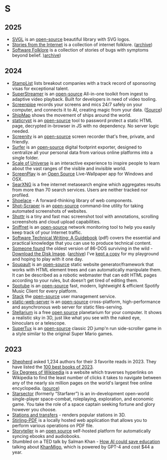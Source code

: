 # S

## 2025

- [SVGL](https://svgl.app) is an [open-source](https://github.com/pheralb/svgl) beautiful library with SVG logos.
- [Stories from the Internet](https://dbrgn.ch/stories-from-the-internet.html) is a collection of internet folklore. ([archive](https://archive.is/TEWVB))
- [Software Folklore](https://beza1e1.tuxen.de/lore/) is a collection of stories of bugs with symptoms beyond belief. )[archive](https://archive.is/HlYBi))

## 2024

- [StampList](https://landing.club/stamplist) lists breakout companies with a track record of sponsoring visas for exceptional talent.
- [SuperStreamer](https://superstreamer.xyz/) is an [open-source](https://github.com/matvp91/superstreamer) All-in-one toolkit from ingest to adaptive video playback. Built for developers in need of video tooling.
- [Screenpipe](https://screenpi.pe) records your screens and mics 24/7 safely on your computer, and connects it to AI, creating magic from your data. ([Source](https://github.com/mediar-ai/screenpipe))
- [ShipMap](https://www.shipmap.org) shows the movement of ships around the world.
- [staticrypt](https://robinmoisson.github.io/staticrypt/) is an [open-source](https://github.com/robinmoisson/staticrypt) tool to password protect a static HTML page, decrypted in-browser in JS with no dependency. No server logic needed.
- [Screenity](https://screenity.io/) is an [open-source](https://github.com/alyssaxuu/screenity) screen recorder that's free, private, and friendly.
- [Surfer](https://surfsup.ai) is an [open-source](https://github.com/CEREBRUS-MAXIMUS/Surfer-Data) digital footprint exporter, designed to centralize all your personal data from various online platforms into a single folder.
- [Scale of Universe](https://scaleofuniverse.com/) is an interactive experience to inspire people to learn about the vast ranges of the visible and invisible world.
- [ScreenPlay](https://screen-play.app) is an [Open Source](https://gitlab.com/kelteseth/ScreenPlay) Live-Wallpaper app for Windows and OSX.
- [SearXNG](https://searxng.org) is a free internet metasearch engine which aggregates results from more than 70 search services. Users are neither tracked nor profiled.
- [Shoelace](https://shoelace.style) - A forward-thinking library of web components.
- [Shot-Scraper](https://shot-scraper.datasette.io/en/stable/index.html) is an [open-source](https://github.com/simonw/shot-scraper) command-line utility for taking automated screenshots of websites.
- [Shottr](https://shottr.cc) is a tiny and fast mac screenshot tool with annotations, scrolling screenshots and cloud upload capabilities.
- [Sniffnet](https://sniffnet.net) is an [open-source](https://github.com/GyulyVGC/sniffnet) network monitoring tool to help you easily keep track of your Internet traffic.
- [Software Technical Writing: A Guidebook](https://jamesg.blog/book.pdf) (pdf) covers the essential and practical knowledge that you can use to produce technical content.
- [Someone found](https://virtuallyfun.com/2023/12/30/86-dos-version-0-11-found/) the oldest version of 86-DOS surviving in the wild - [Download the Disk Image](https://archive.org/details/86-dos-version-0.1-c-serial-11-original-disk). ([archive](https://archive.ph/PDdXp)) I’ve [kept a copy](https://github.com/oinam/86-dos-version-0.1-c-serial-11-original-disk) for my playground and hoping to play with it one day.
- [Soupault](https://soupault.app) is an [open-source](https://github.com/PataphysicalSociety/soupault) static website generator/framework that works with HTML element trees and can automatically manipulate them. It can be described as a robotic webmaster that can edit HTML pages according to your rules, but doesn’t get tired of editing them.
- [Spotube](https://spotube.krtirtho.dev) is an [open-source](https://github.com/KRTirtho/spotube) fast, modern, lightweight & efficient Spotify Music Client for every platform.
- [Stack](https://stack-auth.com) the [open-source](https://github.com/stackframe-projects/stack) user management service.
- [static-web-server](https://static-web-server.net) is an [open-source](https://github.com/static-web-server/static-web-server/) cross-platform, high-performance and asynchronous web server for static files-serving.
- [Stellarium](https://stellarium.org) is a free [open source](https://github.com/Stellarium/stellarium) planetarium for your computer. It shows a realistic sky in 3D, just like what you see with the naked eye, binoculars or a telescope.
- [SuperTux](https://www.supertux.org) is an [open-source](https://github.com/SuperTux/supertux) classic 2D jump'n run side-scroller game in a style similar to the original Super Mario games.

## 2023

- [Shepherd](https://shepherd.com) asked 1,234 authors for their 3 favorite reads in 2023. They have listed the [100 best books of 2023](https://shepherd.com/bboy/2023).
- [Six Degrees of Wikipedia](https://www.sixdegreesofwikipedia.com/) is a website which traverses hyperlinks on Wikipedia to find the least number of clicks it takes to navigate between any of the nearly six million pages on the world's largest free online encyclopedia. ([source](https://github.com/jwngr/sdow))
- [Starsector](https://fractalsoftworks.com) (formerly “Starfarer”) is an in-development open-world single-player space-combat, roleplaying, exploration, and economic game. You take the role of a space captain seeking fortune and glory however you choose.
- [Stations and transfers](http://stations.albertguillaumes.cat) - renders popular stations in 3D.
- [Stirling-PDF](https://github.com/Frooodle/Stirling-PDF) is a locally hosted web application that allows you to perform various operations on PDF file.
- [Storyteller](https://smoores.gitlab.io/storyteller/) is an [open source](https://gitlab.com/smoores/storyteller) self-hosted platform for automatically syncing ebooks and audiobooks.
- Stumbled on a TED talk by Salman Khan - [How AI could save education](https://www.ted.com/talks/sal_khan_how_ai_could_save_not_destroy_education) talking about  [KhanMigo](https://www.khanacademy.org/khan-labs), which is powered by GPT-4 and cost $44 a year.